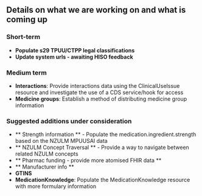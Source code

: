 ## Details on what we are working on and what is coming up

### Short-term

- **Populate s29 TPUU/CTPP legal classifications**
- **Update system urls - awaiting HISO feedback**

### Medium term

- **Interactions**: Provide interactions data using the ClinicalUseIssue resource and investigate the use of a CDS service/hook for access
- **Medicine groups**: Establish a method of distributing medicine group information

### Suggested additions under consideration
- ** Strength information ** - Populate the medication.ingredient.strength based on the NZULM MPUUSAI data
- ** NZULM Concept Traversal ** - Provide a way to navigate between related NZULM concepts
- ** Pharmac funding - provide more atomised FHIR data **
- ** Manufacturer info **
- **GTINS**
- **MedicationKnowledge**: Populate the MedicationKnowledge resource with more formulary information
